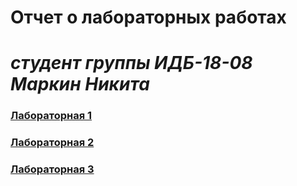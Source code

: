  # Отчет о лабораторных работах
 # ___студент группы ИДБ-18-08 Маркин Никита___
 ### [Лабораторная 1](https://github.com/MarkinNikita/MarkinNikita/blob/main/laba1.md)
 ### [Лабораторная 2](https://github.com/MarkinNikita/MarkinNikita/blob/main/laba2)
 ### [Лабораторная 3](https://github.com/MarkinNikita/MarkinNikita/blob/main/laba3)
